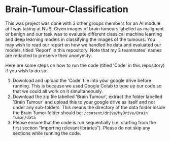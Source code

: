# Brain-Tumour-Classification
This was project was done with 3 other groups members for an AI module at I was taking at NUS. Given images of brain tumours labelled as malignant or benign and our task was to evaluate different classical machine learning and deep learning models in classifying the images of the tumours. You may wish to read our report on how we handled he data and evaluated our models, titled 'Report' in this repository. Note that my 3 teammates' names are redacted to preserve their anonymity. 

Here are some steps on how to run the code (titled 'Code' in this repository) if you wish to do so:
  1. Download and upload the 'Code' file into your google drive before running. This is because we used Google Colab to type up our code so that we could all work on it simultaneously.
  2. Download the zip file labelled 'Brain Tumour', extract the folder labelled 'Brain Tumour' and upload this to your google drive as itself and not under any sub-folders. This means the directory of the data folder inside the Brain Tumor folder should be: `/content/drive/MyDrive/Brain Tumor/data`
  3. Please ensure that the code is run sequentially (i.e. starting from the first section “Importing relevant libraries”). Please do not skip any sections while running the code. 

